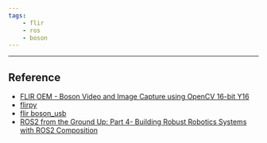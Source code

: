 ```yaml
---
tags:
    - flir
    - ros
    - boson
---
```



---

## Reference
- [FLIR OEM - Boson Video and Image Capture using OpenCV 16-bit Y16](https://flir.custhelp.com/app/answers/detail/a_id/3387/~/flir-oem---boson-video-and-image-capture-using-opencv-16-bit-y16)
- [flirpy](https://pypi.org/project/flirpy/)
- [flir boson_usb](https://github.com/astuff/flir_boson_usb)
- [ROS2 from the Ground Up: Part 4- Building Robust Robotics Systems with ROS2 Composition](https://medium.com/@nullbyte.in/ros2-from-the-ground-up-part-4-building-robust-robotics-systems-with-ros2-composition-209ed023d8e5)


